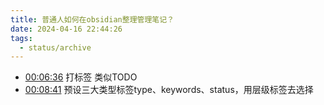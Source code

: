 ```yaml
---
title: 普通人如何在obsidian整理管理笔记？
date: 2024-04-16 22:44:26
tags:
  - status/archive
---
```


- [00:06:36](https://www.bilibili.com/video/BV1ZZ421b7Db/?t=396.667822#t=06:36.67) 打标签 类似TODO
- [00:08:41](https://www.bilibili.com/video/BV1ZZ421b7Db/?t=521.397919#t=08:41.40) 预设三大类型标签type、keywords、status，用层级标签去选择
